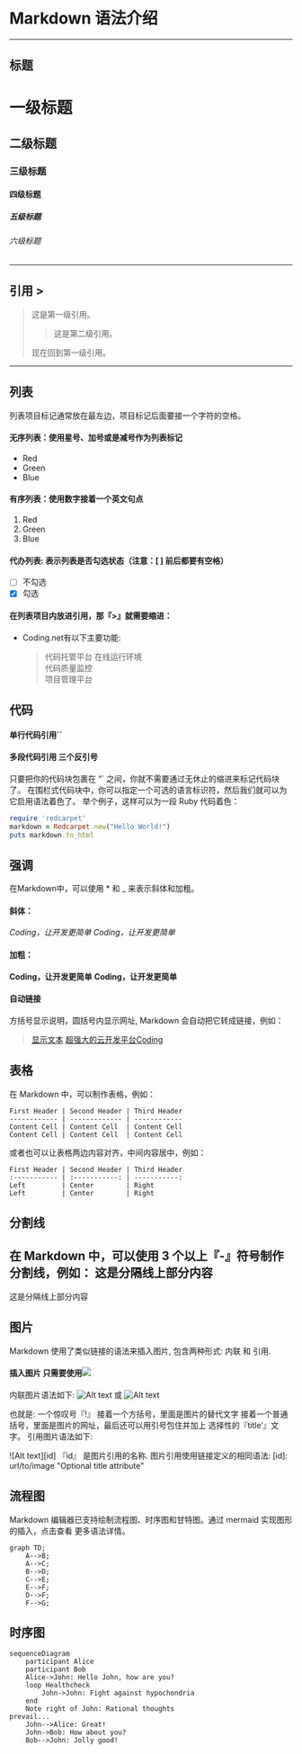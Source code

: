 # Markdown 语法介绍
----
## 标题
# 一级标题
## 二级标题
### 三级标题
#### 四级标题
##### 五级标题
###### 六级标题
----
## 引用 >
> 这是第一级引用。
>
> > 这是第二级引用。
>
> 现在回到第一级引用。
----
## 列表
列表项目标记通常放在最左边，项目标记后面要接一个字符的空格。

#### 无序列表：使用星号、加号或是减号作为列表标记
- Red
- Green
- Blue

#### 有序列表：使用数字接着一个英文句点
1. Red
2. Green
3. Blue

#### 代办列表: 表示列表是否勾选状态（注意：[ ] 前后都要有空格）
- [ ] 不勾选
- [x] 勾选

#### 在列表项目内放进引用，那『>』就需要缩进：
*  Coding.net有以下主要功能:
    > 代码托管平台
    > 在线运行环境    
    > 代码质量监控    
    > 项目管理平台
    
## 代码
#### 单行代码引用``
#### 多段代码引用 三个反引号
只要把你的代码块包裹在 “` 之间，你就不需要通过无休止的缩进来标记代码块了。 在围栏式代码块中，你可以指定一个可选的语言标识符，然后我们就可以为它启用语法着色了。 举个例子，这样可以为一段 Ruby 代码着色：
```ruby
require 'redcarpet'
markdown = Redcarpet.new("Hello World!")
puts markdown.to_html
```
## 强调
在Markdown中，可以使用 * 和  _  来表示斜体和加粗。
#### 斜体：
*Coding，让开发更简单*
_Coding，让开发更简单_
#### 加粗：
**Coding，让开发更简单**
__Coding，让开发更简单__
#### 自动链接
方括号显示说明，圆括号内显示网址, Markdown 会自动把它转成链接，例如：
> [显示文本](链接地址)
[超强大的云开发平台Coding](http://coding.net) 

## 表格
在 Markdown 中，可以制作表格，例如：
```
First Header | Second Header | Third Header
------------ | ------------- | ------------
Content Cell | Content Cell  | Content Cell
Content Cell | Content Cell  | Content Cell
```

或者也可以让表格两边内容对齐，中间内容居中，例如：
```
First Header | Second Header | Third Header
:----------- | :-----------: | -----------:
Left         | Center        | Right
Left         | Center        | Right
```

## 分割线
在 Markdown 中，可以使用 3 个以上『-』符号制作分割线，例如：
这是分隔线上部分内容
---
这是分隔线上部分内容

## 图片
Markdown 使用了类似链接的语法来插入图片, 包含两种形式: 内联 和 引用.
#### 插入图片 只需要使用![](图片链接地址)

内联图片语法如下:
![Alt text](/path/to/img.jpg)
或
![Alt text](/path/to/img.jpg "Optional title")

也就是:
一个惊叹号『!』
接着一个方括号，里面是图片的替代文字
接着一个普通括号，里面是图片的网址，最后还可以用引号包住并加上 选择性的『title’』文字。
引用图片语法如下:

![Alt text][id]
『id』 是图片引用的名称. 图片引用使用链接定义的相同语法:
[id]: url/to/image "Optional title attribute"

## 流程图
Markdown 编辑器已支持绘制流程图、时序图和甘特图。通过 mermaid 实现图形的插入，点击查看 更多语法详情。
```graph
graph TD;
    A-->B;
    A-->C;
    B-->D;
    C-->E;
    E-->F;
    D-->F;
    F-->G;
```

## 时序图
```graph
sequenceDiagram
    participant Alice
    participant Bob
    Alice->John: Hello John, how are you?
    loop Healthcheck
        John->John: Fight against hypochondria
    end
    Note right of John: Rational thoughts 
prevail...
    John-->Alice: Great!
    John->Bob: How about you?
    Bob-->John: Jolly good!
```
